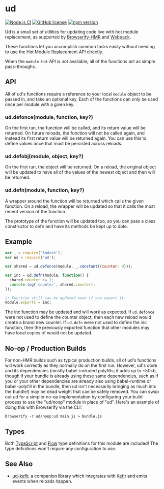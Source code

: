 # ud

[![Node.js CI](https://github.com/Macil/ud/actions/workflows/node.js.yml/badge.svg?branch=main)](https://github.com/Macil/ud/actions/workflows/node.js.yml) [![GitHub license](https://img.shields.io/badge/license-MIT-blue.svg)](https://github.com/Macil/ud/blob/master/LICENSE.txt) [![npm version](https://img.shields.io/npm/v/ud.svg?style=flat)](https://www.npmjs.com/package/ud)

Ud is a small set of utilities for updating code live with hot module
replacement, as supported by
[Browserify-HMR](https://github.com/Macil/browserify-hmr) and
[Webpack](https://webpack.github.io/docs/hot-module-replacement.html).

These functions let you accomplish common tasks easily without needing to use
the Hot Module Replacement API directly.

When the `module.hot` API is not available, all of the functions act as simple
pass-throughs.

## API

All of ud's functions require a reference to your local `module` object to be
passed in, and take an optional key. Each of the functions can only be used
once per module with a given key.

### ud.defonce(module, function, key?)

On the first run, the function will be called, and its return value will be
returned. On future reloads, the function will not be called again, and instead
its first return value will be returned again. You can use this to define
values once that must be persisted across reloads.

### ud.defobj(module, object, key?)

On the first run, the object will be returned. On a reload, the original object
will be updated to have all of the values of the newest object and then will be
returned.

### ud.defn(module, function, key?)

A wrapper around the function will be returned which calls the given function.
On a reload, the wrapper will be updated so that it calls the most recent
version of the function.

The prototype of the function will be updated too, so you can pass a class
constructor to defn and have its methods be kept up to date.

## Example

```javascript
var _ = require('lodash');
var ud = require('ud');

var shared = ud.defonce(module, _.constant({counter: 0}));

var inc = ud.defn(module, function() {
  shared.counter += 1;
  console.log('counter', shared.counter);
});

// Function still can be updated even if you export it.
module.exports = inc;
```

The inc function may be updated and will work as expected. If `ud.defonce` were
not used to define the counter object, then each new reload would create a
brand new counter. If `ud.defn` were not used to define the inc function, then
the previously exported function that other modules may have local copies of
would not be updated.

## No-op / Production Builds

For non-HMR builds such as typical production builds, all of ud's functions
will work correctly as they normally do on the first run. However, ud's code
and its dependencies (mostly babel-included polyfills; it adds up to ~50kb,
though if your bundle is already using these same dependencies, such as if you
or your other dependencies are already also using babel-runtime or
babel-polyfill in the bundle, then ud isn't necessarily bringing as much into
the bundle!) may be dead weight that can be safely removed. You can swap out ud
for a simpler no-op implementation by configuring your build process to use the
"ud/noop" module in place of "ud". Here's an example of doing this with
Browserify via the CLI:

    browserify -r ud/noop:ud main.js > bundle.js

## Types

Both [TypeScript](https://www.typescriptlang.org/) and
[Flow](https://flowtype.org/) type definitions for this module are included!
The type definitions won't require any configuration to use.

## See Also

* [ud-kefir](https://github.com/Macil/ud-kefir), a companion library which
  integrates with [Kefir](https://rpominov.github.io/kefir/) and emits events
  when reloads happen.
